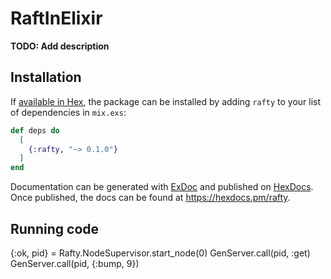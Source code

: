 # RaftInElixir

**TODO: Add description**

## Installation

If [available in Hex](https://hex.pm/docs/publish), the package can be installed
by adding `rafty` to your list of dependencies in `mix.exs`:

```elixir
def deps do
  [
    {:rafty, "~> 0.1.0"}
  ]
end
```

Documentation can be generated with [ExDoc](https://github.com/elixir-lang/ex_doc)
and published on [HexDocs](https://hexdocs.pm). Once published, the docs can
be found at <https://hexdocs.pm/rafty>.


## Running code
{:ok, pid} = Rafty.NodeSupervisor.start_node(0)
GenServer.call(pid, :get)
GenServer.call(pid, {:bump, 9})